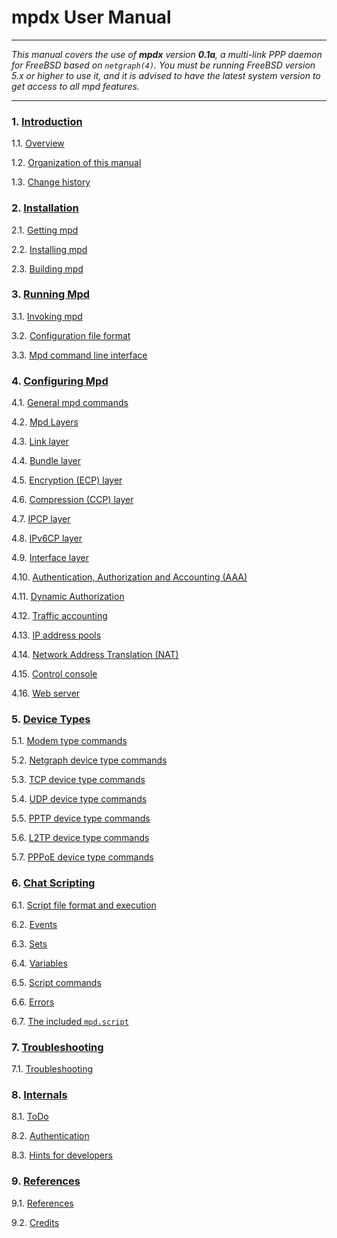 # mpdx User Manual

------------------------------------------------------------------------

*This manual covers the use of **mpdx** version **0.1a**, a multi-link PPP
daemon for FreeBSD based on `netgraph(4)`. You must be running FreeBSD
version 5.x or higher to use it, and it is advised to have the latest
system version to get access to all mpd features.*

------------------------------------------------------------------------

### 1. [Introduction](mpd1.md#1)

1.1. [Overview](mpd2.md#2)

1.2. [Organization of this manual](mpd3.md#3)

1.3. [Change history](mpd4.md#4)

### 2. [Installation](mpd5.md#5)

2.1. [Getting mpd](mpd6.md#6)

2.2. [Installing mpd](mpd7.md#7)

2.3. [Building mpd](mpd8.md#8)

### 3. [Running Mpd](mpd9.md#9)

3.1. [Invoking mpd](mpd10.md#10)

3.2. [Configuration file format](mpd11.md#11)

3.3. [Mpd command line interface](mpd16.md#16)

### 4. [Configuring Mpd](mpd17.md#17)

4.1. [General mpd commands](mpd18.md#18)

4.2. [Mpd Layers](mpd19.md#19)

4.3. [Link layer](mpd20.md#20)

4.4. [Bundle layer](mpd22.md#22)

4.5. [Encryption (ECP) layer](mpd23.md#23)

4.6. [Compression (CCP) layer](mpd24.md#24)

4.7. [IPCP layer](mpd26.md#26)

4.8. [IPv6CP layer](mpd27.md#27)

4.9. [Interface layer](mpd28.md#28)

4.10. [Authentication, Authorization and Accounting
(AAA)](mpd29.md#29)

4.11. [Dynamic Authorization](mpd32.md#32)

4.12. [Traffic accounting](mpd33.md#33)

4.13. [IP address pools](mpd38.md#38)

4.14. [Network Address Translation (NAT)](mpd39.md#39)

4.15. [Control console](mpd40.md#40)

4.16. [Web server](mpd41.md#41)

### 5. [Device Types](mpd42.md#42)

5.1. [Modem type commands](mpd43.md#43)

5.2. [Netgraph device type commands](mpd44.md#44)

5.3. [TCP device type commands](mpd45.md#45)

5.4. [UDP device type commands](mpd46.md#46)

5.5. [PPTP device type commands](mpd47.md#47)

5.6. [L2TP device type commands](mpd48.md#48)

5.7. [PPPoE device type commands](mpd49.md#49)

### 6. [Chat Scripting](mpd50.md#50)

6.1. [Script file format and execution](mpd51.md#51)

6.2. [Events](mpd52.md#52)

6.3. [Sets](mpd55.md#55)

6.4. [Variables](mpd57.md#57)

6.5. [Script commands](mpd59.md#59)

6.6. [Errors](mpd60.md#60)

6.7. [The included `mpd.script`](mpd61.md#61)

### 7. [Troubleshooting](mpd62.md#62)

7.1. [Troubleshooting](mpd63.md#63)

### 8. [Internals](mpd64.md#64)

8.1. [ToDo](mpd65.md#65)

8.2. [Authentication](mpd66.md#66)

8.3. [Hints for developers](mpd67.md#67)

### 9. [References](mpd68.md#68)

9.1. [References](mpd69.md#69)

9.2. [Credits](mpd70.md#70)
